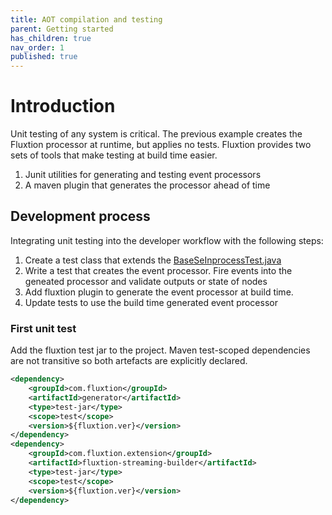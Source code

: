 ```yaml
---
title: AOT compilation and testing
parent: Getting started
has_children: true
nav_order: 1
published: true
---
```


# Introduction

Unit testing of any system is critical. The previous example creates the Fluxtion processor at runtime, but applies no tests. Fluxtion provides two sets of tools that make testing at build time easier.
1.  Junit utilities for generating and testing event processors 
1.  A maven plugin that generates the processor ahead of time

## Development process
Integrating unit testing into the developer workflow with the following steps:
1.  Create a test class that extends the [BaseSeInprocessTest.java](https://github.com/v12technology/fluxtion/blob/2.10.9/generator/src/test/java/com/fluxtion/generator/util/BaseSepInprocessTest.java)
1.  Write a test that creates the event processor. Fire events into the geneated processor and validate outputs or state of nodes
1.  Add fluxtion plugin to generate the event processor at build time. 
1.  Update tests to use the build time generated event processor 

### First unit test
Add the fluxtion test jar to the project. Maven test-scoped dependencies are not transitive so both artefacts are explicitly declared.

```xml
<dependency>
	<groupId>com.fluxtion</groupId>
    <artifactId>generator</artifactId>
    <type>test-jar</type>
    <scope>test</scope>
    <version>${fluxtion.ver}</version>
</dependency>
<dependency>
    <groupId>com.fluxtion.extension</groupId>
    <artifactId>fluxtion-streaming-builder</artifactId>
    <type>test-jar</type>
    <scope>test</scope>
    <version>${fluxtion.ver}</version>
</dependency>
```

